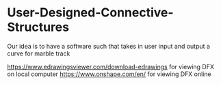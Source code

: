 # User-Designed-Connective-Structures
Our idea is to have a software such that takes in user input and output a curve for marble track


https://www.edrawingsviewer.com/download-edrawings for viewing DFX on local computer
https://www.onshape.com/en/ for viewing DFX online
